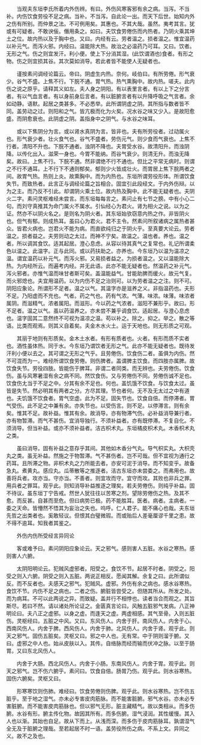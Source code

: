 <!-- { "loadSidebar": true } -->
　　当观夫东垣李氏所着内外伤辨。有曰。外伤风寒客邪有余之病。当泻。不当补。内伤饮食劳役不足之病。当补。不当泻。自此论一出。而天下后世。始知内外之伤有所别。而仲景之法。不可例用矣。其惠也。不其大哉。虽然。夷考其言。犹或有可疑者。不敢谀佞。僭用条之。如曰。夫饮食劳倦伤而内热者。乃阴火乘其坤土之位。故内热以及于胸中也。又曰。内经有云。劳者温之。损者温之。惟宜温药以补元气。而泻火邪。内经曰。温能除大热。故治之必温药乃可耳。又曰。饮者。无形之气。伤之则宜发汗。利小便。使上下分消其湿。(此饮谓酒也)食者。有形之物。伤之则宜损其谷。其次莫如消导。若此者皆不能使人无疑者也。

　　谨按素问调经论篇云。帝曰。阴虚生内热。奈何。岐伯曰。有所劳倦。形气衰少。谷气不盛。上焦不行。下脘不通。胃气热。热气熏胸中。故内热。嗟夫。此内伤之说之原乎。请释其义如左。夫人身之阴阳。有以表里言者。有以上下之分言者。有以气血言者。有以身前身后言者。有以脏腑言者有以升降呼吸之气言者。余如动静。语默。起居之类甚多。不必悉举。此所谓阴虚之阴。其所指与数者皆不同。盖劳动之过。则阳和之气。皆亢极而化为火矣。况水谷之味又少入。是故阳愈盛。而阴愈衰也。此阴虚之阴。盖指身中之阴气。与水谷之味耳。

　　或以下焦阴分为言。或以肾水真阴为言。皆非也。夫有所劳役者。过动属火也。形气衰少者。壮火食气也。谷气不盛者。劳伤元气。则少食而气衰也。上焦不行者。清阳不升也。下脘不通者。浊阴不降也。夫胃受水谷。故清阳升。而浊阴降。以传化出入。滋荣一身也。今胃不能纳。而谷气衰少。则清无升。而浊无降矣。故曰。上焦不行。下脘不通。然非谓绝不行不通也。但比之平常无病时。则谓之不行不通耳。上不行下不通则郁矣。郁则少火皆成壮火。而胃居上焦下脘两者之间。故胃气热。热则上炎。故熏胸中。而为内热也。东垣所谓劳役形体。所谓饮食失节。而致热者。此言正与调经论篇之旨相合。固宜引此段经文。于内外伤辩。以为之主。而乃反不引此。却谓阴火乘土位。故内热及胸中。此不能无疑者也。夫阴火二字。素问灵枢难经未尝言。而东垣每每言之。素问止有七节之膀。中有小心二句。而刘守真推其为命门属火不属水。引仙经心为君火。肾为相火之说。以为之证。然亦不以阴火名之。是则名为阴火者。其东垣始欤窃意内热之作。非皆阴火也。但气有郁。则成热耳。虽曰心为君火。君不主令。然素问所叙诸病之属热者甚众。皆君火病也。岂君火不能为病。而直欲纯归之于阴火乎。至真要大论云。劳者温之。损者益之。夫劳则动之太过。而神不宁矣。故温之。温也者。养也。温之者。所以调其食饮。适其起居。澄心息虑。从容以待其真气之复常也。礼记所谓柔色以温之。此温字。正与此同。或以药扶助之。亦养也。今东垣乃以温为温凉之温。谓宜温药以补元气。而泻火邪。又易损者益之。为损者温之。又以温能除大热。为内经所云。而遍考内经。并无此语。此亦不能无疑者也。然温药之补元气。泻火邪者。亦惟气温而味甘者斯可矣。盖温能益气。甘能助脾而缓火。故元气复。而火邪熄也。夫宜用温药。以为内伤不足之治则可。以为劳者温之之注。则不可。阴阳应象论。所谓形不足者。温之以气。其温字亦是滋养之义。非指温药也。夫形不足。乃阳虚而不充也。气者。药之气也。药有气浓。气薄。味浓。味薄。味浓者属阴。而滋精气。浓者属阳。而滋形。今以药之气浓者。滋阳不兼形乎。故曰。形不足者。温之以气。虽以药温养之。亦未尝不兼乎调食饮。适起居。与澄心息虑也。温字固其二意然终不可视为温凉之温。苟以补之。除之。抑之。举之。散之等语。比类而观焉。则其义自着矣。夫金木水火土。运于天地也。则无形质之可观。

　　其丽于地则有形质矣。金木土水者。有形有质者也。火者。有形而质不实者也。酒性虽体热。同于水。今东垣乃谓饮者无形之气。此亦不能无疑者也。既待发汗利小便以去之。其可谓之无形之气乎。且劳倦伤。饮食伤二者。虽俱为内伤。然不可混而为一。难经所谓饮食劳倦。则伤脾者。盖谓脾主饮食。而四肢亦属脾。故饮食失节。劳役四肢。皆能伤于脾耳。非谓二者同类。而无辨也。夫劳倦伤。饮食伤。虽与风寒暑湿有余之病不同。然饮食伤。又与劳倦伤不同。劳倦伤诚不足也。饮食伤尢当于不足之中。分其有余不足也。何也。盖饥饿不饮食。与饮食太过。虽皆是失节。然必明其有两者之分。方尽其理。节也者何。无不及无太过之中有道也。夫饥饿不饮食者。胃气空虚。此为不足。固失节也。饮食自倍。而停滞者。胃气受伤。此不足之中兼有余。亦失节也。以受伤言。则不足。以停滞言。则有余矣。惟其不足。故补益。惟其有余。故消导。亦有物滞气伤。必补益消导兼行者。亦有物暂滞。而气不甚伤。宜消导独行。不须补益者。亦有既停滞。不复自化。不须消导。但当补益。或亦不须补益者。洁古枳术丸。东垣橘皮枳术丸。木香枳术丸之类。

　　虽曰消导。固有补益之意存乎其间。其他如木香分气丸。导气枳实丸。大枳壳丸之类。虽无补益。然施之于物暂滞。气不甚伤者。岂不可哉。但不宜视为通行之药耳。且所滞之物。非枳术丸之力所能去者。亦安可泥于消导。而不知变乎。故备急丸。煮黄丸。感应丸。瓜蒂散等之推逐者。洁古东垣亦未尝委之。而弗用也。故善将兵者。攻亦当。守亦当。不善者。则宜攻而守。宜守而攻。其败也非兵之罪。用兵者之罪耳。观乎此。则知消导补益推逐之理矣。若夫劳倦伤。则纯乎补益。固不待议。虽东垣丁宁告戒。然世人犹往往以苦寒之剂。望除劳倦伤之热。及其不愈。而反甚。自甚而至危。但曰病势已极。药不能胜耳。医者。病者。主病者。一委之天命。皆懵然不悟其为妄治之失也。呜呼。仁人君子。能不痛心也哉。夫东垣先哲之出类者也。奚敢轻议。但恨其白璧微瑕。而或贻后人差毫厘谬千里之患。故不得不逾耳。知我者其鉴之。

　　外伤内伤所受经言异同论

　　客或难予曰。素问阴阳应象论云。天之邪气。感则害人五脏。水谷之寒热。感则害人六腑。

　　太阴阳明论云。犯贼风虚邪者。阳受之。食饮不节。起居不时者。阴受之。阳受之则入六腑。阴受之则入五脏。两说正相反。愿闻其解。余复之曰。此所谓似反。而不反者也。夫感天之邪气。犯贼风。虚邪。外伤有余之病也。感水谷寒热。食饮不节。内伤不足之病也。二者之伤。腑脏皆尝受之。但随其所从。所发之处。而为病耳。不可以此两说之异。而致疑。盖并行不相悖也。读者当合而观之。其旨斯尽。若曰不然。请以诸处所论证之。金匮真言论曰。风触五脏邪气发病。八正神明论曰。夫八正之虚邪。以身之虚。而逢天之虚。两虚相感。其气至骨。入则五脏伤。灵枢经曰。五脏之中风。又曰。东风伤人。内舍于肝。南风伤人。内舍于心。西南风伤人。内舍于脾。西风伤人。内舍于肺。北风伤人。内舍于肾。观乎此。则天之邪气。固伤五脏矣。灵枢又曰。邪之中人也。无有常。中于阴则溜于腑。又曰。虚邪之中人也。始从皮肤以入。其传。自络脉而经而输而伏冲之脉。以至于肠胃。又曰东北风伤人。

　　内舍于大肠。西北风伤人。内舍于小肠。东南风伤人。内舍于胃。观乎此。则天之邪气。岂不伤六腑乎。素问曰。饮食自倍。肠胃乃伤。观乎此。则水谷寒热。固伤六腑矣。灵枢又曰。

　　形寒寒饮则伤肺。难经曰。饮食劳倦则伤脾。观乎此。则水谷寒热。岂不伤五脏乎。至于地之湿气。亦未必专害皮肉筋脉。而不能害脏腑。邪气水谷。亦未必专害脏腑。而不能害皮肉筋脉也。但以邪气无形。脏主藏精气。故以类相从。而多伤腑。水谷有形。腑主传化物。故因其所有。而多伤腑。湿气浸润。其性缓慢。其入人也以渐。其始也自足。故从下而上。从浅而深。而多伤于皮肉筋脉耳。孰谓湿气全无及于脏腑之理哉。至若起居不时一语。盖劳役所伤之病。不系上文。异同之义。故不之及也。

　　
